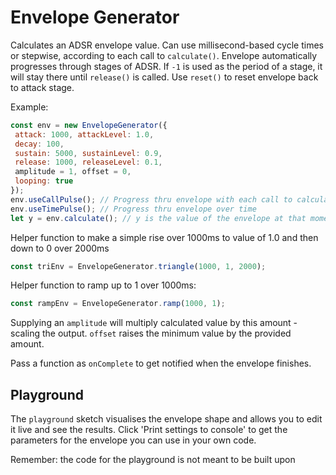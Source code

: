 # Envelope Generator

Calculates an ADSR envelope value. Can use millisecond-based cycle times or stepwise, according to each call to `calculate()`. Envelope automatically progresses through stages of ADSR. If `-1` is used as the period of a stage, it will stay there until `release()` is called. Use `reset()` to reset envelope back to attack stage.

Example:

```js
const env = new EnvelopeGenerator({
 attack: 1000, attackLevel: 1.0,
 decay: 100,
 sustain: 5000, sustainLevel: 0.9,
 release: 1000, releaseLevel: 0.1,
 amplitude = 1, offset = 0,
 looping: true
});
env.useCallPulse(); // Progress thru envelope with each call to calculate()
env.useTimePulse(); // Progress thru envelope over time
let y = env.calculate(); // y is the value of the envelope at that moment
```

Helper function to make a simple rise over 1000ms to value of 1.0 and then down to 0 over 2000ms

```js
const triEnv = EnvelopeGenerator.triangle(1000, 1, 2000);
```
 
Helper function to ramp up to 1 over 1000ms:

```js
const rampEnv = EnvelopeGenerator.ramp(1000, 1);
```
 
Supplying an `amplitude` will multiply calculated value by this amount - scaling the output.
`offset` raises the minimum value by the provided amount.
 
Pass a function as `onComplete` to get notified when the envelope finishes.

## Playground

The `playground` sketch visualises the envelope shape and allows you to edit it live and see the results. Click 'Print settings to console' to get the parameters for the envelope you can use in your own code. 

Remember: the code for the playground is not meant to be built upon 

